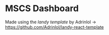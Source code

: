 # MSCS Dashboard

Made using the _landy template_ by Adrinlol -> https://github.com/Adrinlol/landy-react-template